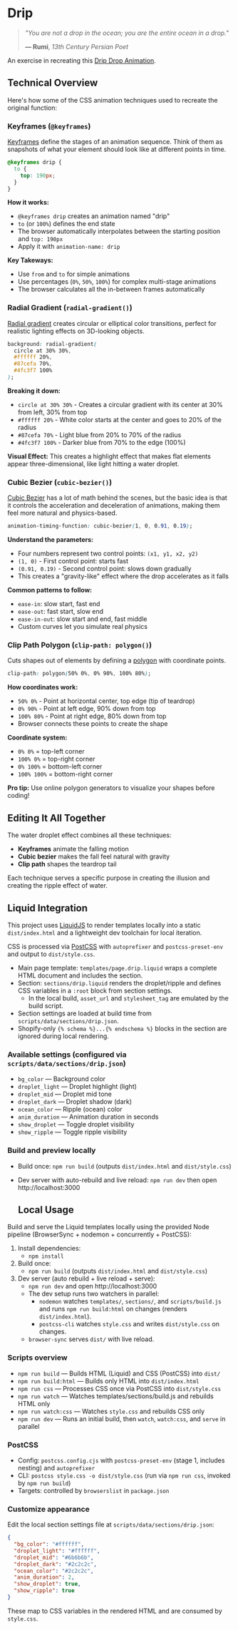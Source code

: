 # Drip

> *"You are not a drop in the ocean; you are the entire ocean in a drop."*
> 
> **— Rumi**, *13th Century Persian Poet*

An exercise in recreating this [Drip Drop Animation](https://codepen.io/abehjat/pen/oXMENv).

## Technical Overview

Here's how some of the CSS animation techniques used to recreate the original function:

### Keyframes (`@keyframes`)

[Keyframes](https://developer.mozilla.org/en-US/docs/Web/CSS/@keyframes) define the stages of an animation sequence. Think of them as snapshots of what your element should look like at different points in time.

```css
@keyframes drip {
  to {
    top: 190px;
  }
}
```

**How it works:**
- `@keyframes drip` creates an animation named "drip"
- `to` (or `100%`) defines the end state
- The browser automatically interpolates between the starting position and `top: 190px`
- Apply it with `animation-name: drip`

**Key Takeways:**
- Use `from` and `to` for simple animations
- Use percentages (`0%`, `50%`, `100%`) for complex multi-stage animations
- The browser calculates all the in-between frames automatically

### Radial Gradient (`radial-gradient()`)

[Radial gradient](https://developer.mozilla.org/en-US/docs/Web/CSS/radial-gradient) creates circular or elliptical color transitions, perfect for realistic lighting effects on 3D-looking objects.

```css
background: radial-gradient(
  circle at 30% 30%,
  #ffffff 20%,
  #87cefa 70%,
  #4fc3f7 100%
);
```

**Breaking it down:**
- `circle at 30% 30%` - Creates a circular gradient with its center at 30% from left, 30% from top
- `#ffffff 20%` - White color starts at the center and goes to 20% of the radius
- `#87cefa 70%` - Light blue from 20% to 70% of the radius
- `#4fc3f7 100%` - Darker blue from 70% to the edge (100%)

**Visual Effect:**
This creates a highlight effect that makes flat elements appear three-dimensional, like light hitting a water droplet.

### Cubic Bezier (`cubic-bezier()`)

[Cubic Bezier](https://developer.mozilla.org/en-US/docs/Web/CSS/easing-function/cubic-bezier) has a lot of math behind the scenes, but the basic idea is that it controls the acceleration and deceleration of animations, making them feel more natural and physics-based.

```css
animation-timing-function: cubic-bezier(1, 0, 0.91, 0.19);
```

**Understand the parameters:**
- Four numbers represent two control points: `(x1, y1, x2, y2)`
- `(1, 0)` - First control point: starts fast
- `(0.91, 0.19)` - Second control point: slows down gradually
- This creates a "gravity-like" effect where the drop accelerates as it falls

**Common patterns to follow:**
- `ease-in`: slow start, fast end
- `ease-out`: fast start, slow end  
- `ease-in-out`: slow start and end, fast middle
- Custom curves let you simulate real physics

### Clip Path Polygon (`clip-path: polygon()`)

Cuts shapes out of elements by defining a [polygon](https://developer.mozilla.org/en-US/docs/Web/CSS/basic-shape/polygon) with coordinate points.

```css
clip-path: polygon(50% 0%, 0% 90%, 100% 80%);
```

**How coordinates work:**
- `50% 0%` - Point at horizontal center, top edge (tip of teardrop)
- `0% 90%` - Point at left edge, 90% down from top
- `100% 80%` - Point at right edge, 80% down from top
- Browser connects these points to create the shape

**Coordinate system:**
- `0% 0%` = top-left corner
- `100% 0%` = top-right corner  
- `0% 100%` = bottom-left corner
- `100% 100%` = bottom-right corner

**Pro tip:** Use online polygon generators to visualize your shapes before coding!

## Editing It All Together

The water droplet effect combines all these techniques:

- **Keyframes** animate the falling motion
- **Cubic bezier** makes the fall feel natural with gravity
- **Clip path** shapes the teardrop tail

Each technique serves a specific purpose in creating the illusion and creating the ripple effect of water.

  ## Liquid Integration

This project uses [LiquidJS](https://liquidjs.com/) to render templates locally into a static `dist/index.html` and a lightweight dev toolchain for local iteration.

CSS is processed via [PostCSS](https://postcss.org/) with `autoprefixer` and `postcss-preset-env` and output to `dist/style.css`.

- Main page template: `templates/page.drip.liquid` wraps a complete HTML document and includes the section.
- Section: `sections/drip.liquid` renders the droplet/ripple and defines CSS variables in a `:root` block from section settings.
  - In the local build, `asset_url` and `stylesheet_tag` are emulated by the build script.
- Section settings are loaded at build time from `scripts/data/sections/drip.json`.
- Shopify-only `{% schema %}...{% endschema %}` blocks in the section are ignored during local rendering.

### Available settings (configured via `scripts/data/sections/drip.json`)

- `bg_color` — Background color
- `droplet_light` — Droplet highlight (light)
- `droplet_mid` — Droplet mid tone
- `droplet_dark` — Droplet shadow (dark)
- `ocean_color` — Ripple (ocean) color
- `anim_duration` — Animation duration in seconds
- `show_droplet` — Toggle droplet visibility
- `show_ripple` — Toggle ripple visibility
### Build and preview locally

- Build once: `npm run build` (outputs `dist/index.html` and `dist/style.css`)
- Dev server with auto-rebuild and live reload: `npm run dev` then open http://localhost:3000

  ## Local Usage

Build and serve the Liquid templates locally using the provided Node pipeline (BrowserSync + nodemon + concurrently + PostCSS):

1. Install dependencies:
   - `npm install`
2. Build once:
   - `npm run build` (outputs `dist/index.html` and `dist/style.css`)
3. Dev server (auto rebuild + live reload + serve):
   - `npm run dev` and open http://localhost:3000
   - The dev setup runs two watchers in parallel:
     - `nodemon` watches `templates/`, `sections/`, and `scripts/build.js` and runs `npm run build:html` on changes (renders `dist/index.html`).
     - `postcss-cli` watches `style.css` and writes `dist/style.css` on changes.
   - `browser-sync` serves `dist/` with live reload.

### Scripts overview

- `npm run build` — Builds HTML (Liquid) and CSS (PostCSS) into `dist/`
- `npm run build:html` — Builds only HTML into `dist/index.html`
- `npm run css` — Processes CSS once via PostCSS into `dist/style.css`
- `npm run watch` — Watches templates/sections/build.js and rebuilds HTML only
- `npm run watch:css` — Watches `style.css` and rebuilds CSS only
- `npm run dev` — Runs an initial build, then `watch`, `watch:css`, and `serve` in parallel

### PostCSS

- Config: `postcss.config.cjs` with `postcss-preset-env` (stage 1, includes nesting) and `autoprefixer`
- CLI: `postcss style.css -o dist/style.css` (run via `npm run css`, invoked by `npm run build`)
- Targets: controlled by `browserslist` in `package.json`

### Customize appearance

Edit the local section settings file at `scripts/data/sections/drip.json`:

```json
{
  "bg_color": "#ffffff",
  "droplet_light": "#ffffff",
  "droplet_mid": "#6b6b6b",
  "droplet_dark": "#2c2c2c",
  "ocean_color": "#2c2c2c",
  "anim_duration": 2,
  "show_droplet": true,
  "show_ripple": true
}
```

These map to CSS variables in the rendered HTML and are consumed by `style.css`.